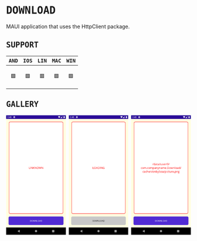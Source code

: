 # <samp>DOWNLOAD</samp>

MAUI application that uses the HttpClient package.

## <samp>SUPPORT</samp>

| <samp>AND</samp> | <samp>IOS</samp> | <samp>LIN</samp> | <samp>MAC</samp> | <samp>WIN</samp> |
| :-: | :-: | :-: | :-: | :-: |
| <br>🟩<br><br> | <br>🟩<br><br> | <br>🟥<br><br> | <br>🟩<br><br> | <br>🟩<br><br> |

## <samp>GALLERY</samp>

<img src="assets/img1.png" width="32.333%"/><img src="assets/none.png" width="1.5%"/><img src="assets/img2.png" width="32.333%"/><img src="assets/none.png" width="1.5%"/><img src="assets/img3.png" width="32.333%"/>
